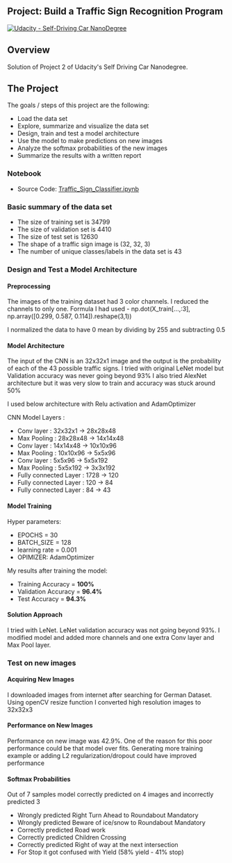## Project: Build a Traffic Sign Recognition Program
[![Udacity - Self-Driving Car NanoDegree](https://s3.amazonaws.com/udacity-sdc/github/shield-carnd.svg)](http://www.udacity.com/drive)

Overview
---
Solution of Project 2 of Udacity's Self Driving Car Nanodegree.
 
The Project
---
The goals / steps of this project are the following:
* Load the data set
* Explore, summarize and visualize the data set
* Design, train and test a model architecture
* Use the model to make predictions on new images
* Analyze the softmax probabilities of the new images
* Summarize the results with a written report


### Notebook

* Source Code: [Traffic_Sign_Classifier.ipynb](./Traffic_Sign_Classifier.ipynb)


### Basic summary of the data set

* The size of training set is 34799
* The size of validation set is 4410
* The size of test set is 12630
* The shape of a traffic sign image is (32, 32, 3)
* The number of unique classes/labels in the data set is 43

### Design and Test a Model Architecture

#### Preprocessing

The images of the training dataset had 3 color channels. I reduced the channels to only one.
Formula I had used - np.dot(X_train[...,:3], np.array([0.299, 0.587, 0.114]).reshape(3,1)) 

I normalized the data to have 0 mean by dividing by 255 and subtracting 0.5

#### Model Architecture
 
The input of the CNN is an 32x32x1 image and the output is the probability of each of the 43 possible traffic signs.
I tried with original LeNet model but Validation accuracy was never going beyond 93%
I also tried AlexNet architecture but it was very slow to train and accuracy was stuck around 50% 

I used below architecture with Relu activation and AdamOptimizer

 CNN Model Layers :
* Conv layer : 32x32x1 -> 28x28x48
* Max Pooling : 28x28x48 -> 14x14x48
* Conv layer : 14x14x48 -> 10x10x96
* Max Pooling : 10x10x96 -> 5x5x96
* Conv layer : 5x5x96 -> 5x5x192
* Max Pooling : 5x5x192 -> 3x3x192
* Fully connected Layer : 1728 -> 120
* Fully connected Layer : 120 -> 84
* Fully connected Layer : 84 -> 43


#### Model Training

Hyper parameters:
* EPOCHS = 30
* BATCH_SIZE = 128
* learning rate = 0.001
* OPIMIZER: AdamOptimizer

My results after training the model:
* Training Accuracy = **100%**
* Validation Accuracy = **96.4%**
* Test Accuracy = **94.3%**

#### Solution Approach

I tried with LeNet. LeNet validation accuracy was not going beyond 93%.
I modified model and added more channels and one extra Conv layer and Max Pool layer.

### Test on new images

#### Acquiring New Images

I downloaded images from internet after searching for German Dataset. Using openCV resize function I converted high resolution images to 32x32x3


#### Performance on New Images

Performance on new image was 42.9%. One of the reason for this poor performance could be that model over fits.
Generating more training example or adding L2 regularization/dropout could have improved performance

#### Softmax Probabilities

Out of 7 samples model correctly predicted on 4 images and incorrectly predicted 3

* Wrongly predicted Right Turn Ahead to Roundabout Mandatory
* Wrongly predicted Beware of ice/snow to Roundabout Mandatory
* Correctly predicted Road work
* Correctly predicted Children Crossing
* Correctly predicted Right of way at the next intersection
* For Stop it got confused with Yield (58% yield - 41% stop)

